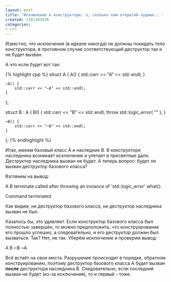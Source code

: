```yaml
---
layout: post
title: 'Исключение в конструкторе: о, сколько нам открытий чудных...'
created: 1381393936
categories:
- c++
---
```

Известно, что исключения (в идеале никогда) не должны покидать тело конструктора, в противном случае соответствующий деструктор так и не будет вызван. 

А что если будет вот так:

{% highlight cpp %}
struct A {
    A() {
        std::cerr << "A" << std::endl; 
    }
    
    ~A() { 
        std::cerr << "~A" << std::endl; 
    }
};

struct B : A {
    B() { 
        std::cerr << "B" << std::endl;
        throw std::logic_error( "" );
    }
    
    ~B() { 
        std::cerr << "~B" << std::endl; 
    }
};
{% endhighlight %}

Итак, имеем базовый класс A и наследник B. В конструкторе наследника возникает исключение и улетает в пресветлые дали. Деструктор наследника вызван не будет. А теперь вопрос: будет ли вызван деструктор базового класса?

Взглянем на вывод:

<bash>
A
B
terminate called after throwing an instance of 'std::logic_error'
  what():

Command terminated
</bash>

Как видим, ни деструктор базового класса, ни деструктор наследника вызван не был.

Казалось бы, это удивляет. Если конструктор базового класса был полностью завершён, то можно предположить, что конструирование его прошло успешно, а следовательно, и его деструктор должен был вызваться. Так? Нет, не так. Уберём исключение и проверим вывод:

<bash>
A
B
~B
~A
</bash>

Всё встаёт на свои места. Разрушение происходит в порядке, обратном конструированию, поэтому деструктор базового класса A будет вызван **после** деструктора наследника B. Следовательно, если последний вызван не будет (из-за исключения), то и первый - тоже.
